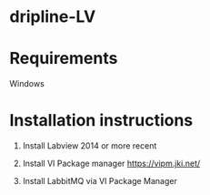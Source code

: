 # dripline-LV


# Requirements
Windows

# Installation instructions

1. Install Labview 2014 or more recent

1. Install VI Package manager
https://vipm.jki.net/

1. Install LabbitMQ via VI Package Manager